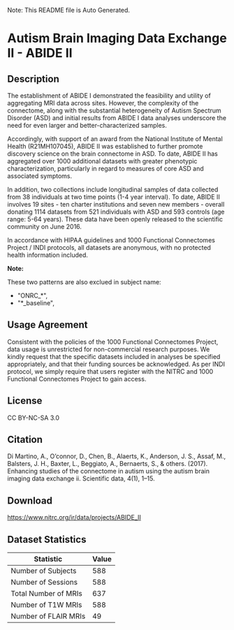 Note: This README file is Auto Generated.

# Autism Brain Imaging Data Exchange II - ABIDE II

## Description

The establishment of ABIDE I demonstrated the feasibility and utility of aggregating MRI data across sites. 
However, the complexity of the connectome, along with the substantial heterogeneity of Autism Spectrum Disorder (ASD) 
and initial results from ABIDE I data analyses underscore the need for even larger and better-characterized samples. 

Accordingly, with support of an award from the National Institute of Mental Health (R21MH107045), ABIDE II was 
established to further promote discovery science on the brain connectome in ASD. To date, ABIDE II has aggregated 
over 1000 additional datasets with greater phenotypic characterization, particularly in regard to measures of core ASD 
and associated symptoms. 

In addition, two collections include longitudinal samples of data collected from 38 individuals at two time points (1-4 year interval). 
To date, ABIDE II involves 19 sites - ten charter institutions and seven new members - overall donating 1114 datasets from 521 individuals 
with ASD and 593 controls (age range: 5-64 years). These data have been openly released to the scientific community on June 2016. 

In accordance with HIPAA guidelines and 1000 Functional Connectomes Project / INDI protocols, all datasets are anonymous, 
with no protected health information included.

**Note:**

These two patterns are also exclued in subject name:

-  "ONRC_*",
- "*_baseline",


## Usage Agreement

Consistent with the policies of the 1000 Functional Connectomes Project, data usage is unrestricted 
for non-commercial research purposes. We kindly request that the specific datasets included in analyses 
be specified appropriately, and that their funding sources be acknowledged. As per INDI protocol, we simply 
require that users register with the NITRC and 1000 Functional Connectomes Project to gain access.


## License

CC BY-NC-SA 3.0

## Citation

Di Martino, A., O’connor, D., Chen, B., Alaerts, K., Anderson, J. S., Assaf, M., Balsters, J. H., Baxter, L., Beggiato, A., Bernaerts, S., & others. (2017). Enhancing studies of the connectome in autism using the autism brain imaging data exchange ii. Scientific data, 4(1), 1–15.

## Download

https://www.nitrc.org/ir/data/projects/ABIDE_II

## Dataset Statistics

| Statistic | Value |
| --- | --- |
| Number of Subjects | 588 |
| Number of Sessions | 588 |
| Total Number of MRIs | 637 |
| Number of T1W MRIs | 588 |
| Number of FLAIR MRIs | 49 |

